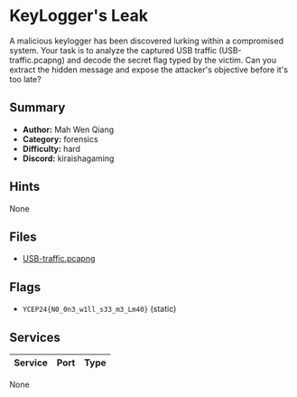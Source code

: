 # KeyLogger's Leak
A malicious keylogger has been discovered lurking within a compromised system. Your task is to analyze the captured USB traffic (USB-traffic.pcapng) and decode the secret flag typed by the victim. Can you extract the hidden message and expose the attacker's objective before it's too late?

## Summary
- **Author:** Mah Wen Qiang
- **Category:** forensics
- **Difficulty:** hard
- **Discord:** kiraishagaming

## Hints
None

## Files
- [USB-traffic.pcapng](dist\USB-traffic.pcapng)

## Flags
- `YCEP24{N0_0n3_w1ll_s33_m3_Lm40}` (static)

## Services
| Service | Port | Type |
| ------- | ---- | ---- |
None
